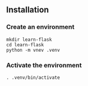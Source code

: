 ## Installation

### Create an environment
```doctest
mkdir learn-flask
cd learn-flask
python -m vnev .venv
```

### Activate the environment
```doctest
. .venv/bin/activate
```